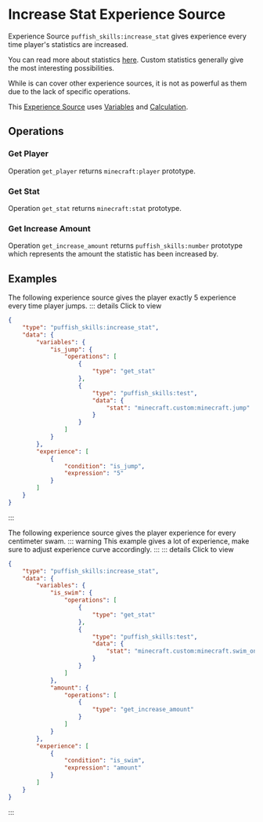 # Increase Stat Experience Source

Experience Source `puffish_skills:increase_stat` gives experience every time player's statistics are increased.

You can read more about statistics [here](https://minecraft.wiki/w/Statistics). Custom statistics generally give the most interesting possibilities.

While is can cover other experience sources, it is not as powerful as them due to the lack of specific operations.

This [Experience Source](/creators/configuration/experience-sources/experience-source) uses [Variables](/creators/configuration/calculations/variables) and [Calculation](/creators/configuration/calculations/calculation).

## Operations

### Get Player

Operation `get_player` returns `minecraft:player` prototype.

### Get Stat

Operation `get_stat` returns `minecraft:stat` prototype.

### Get Increase Amount

Operation `get_increase_amount` returns `puffish_skills:number` prototype which represents the amount the statistic has been increased by.

## Examples

The following experience source gives the player exactly 5 experience every time player jumps.
::: details Click to view
```json
{
	"type": "puffish_skills:increase_stat",
	"data": {
		"variables": {
			"is_jump": {
				"operations": [
					{
						"type": "get_stat"
					},
					{
						"type": "puffish_skills:test",
						"data": {
							"stat": "minecraft.custom:minecraft.jump"
						}
					}
				]
			}
		},
		"experience": [
			{
				"condition": "is_jump",
				"expression": "5"
			}
		]
	}
}
```
:::

The following experience source gives the player experience for every centimeter swam.
::: warning
This example gives a lot of experience, make sure to adjust experience curve accordingly.
:::
::: details Click to view
```json
{
	"type": "puffish_skills:increase_stat",
	"data": {
		"variables": {
			"is_swim": {
				"operations": [
					{
						"type": "get_stat"
					},
					{
						"type": "puffish_skills:test",
						"data": {
							"stat": "minecraft.custom:minecraft.swim_one_cm"
						}
					}
				]
			},
			"amount": {
				"operations": [
					{
						"type": "get_increase_amount"
					}
				]
			}
		},
		"experience": [
			{
				"condition": "is_swim",
				"expression": "amount"
			}
		]
	}
}
```
:::